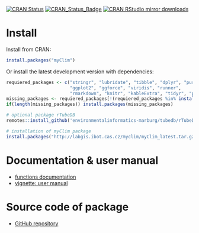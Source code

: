 <!-- badges: start -->
[![CRAN Status](https://www.r-pkg.org/badges/version/myClim)](https://cran.r-project.org/package=myClim)
[![CRAN\_Status\_Badge](https://www.r-pkg.org/badges/version/myClim)](https://cran.r-project.org/package=myClim)
[![CRAN RStudio mirror downloads](http://cranlogs.r-pkg.org/badges/myClim)](https://cran.r-project.org/package=myClim)
<!-- badges: end -->

# Install

Install from CRAN:

```R
install.packages("myClim")
```

Or install the latest development version with dependencies:
```R
requiered_packages <- c("stringr", "lubridate", "tibble", "dplyr", "purrr",
                        "ggplot2", "ggforce", "viridis", "runner",
                        "rmarkdown", "knitr", "kableExtra", "tidyr", "plotly", "zoo")
missing_packages <- requiered_packages[!(requiered_packages %in% installed.packages()[,"Package"])]
if(length(missing_packages)) install.packages(missing_packages)

# optional package rTubeDB
remotes::install_github('environmentalinformatics-marburg/tubedb/rTubeDB')

# installation of myClim package
install.packages("http://labgis.ibot.cas.cz/myclim/myClim_latest.tar.gz", repos=NULL, build_vignettes=TRUE)
```
# Documentation & user manual
* [functions documentation](http://labgis.ibot.cas.cz/myclim/reference/index.html)   
* [vignette: user manual](http://labgis.ibot.cas.cz/myclim/articles/myclim-demo.html)

# Source code of package
* [GitHub repository](https://github.com/ibot-geoecology/myClim)   
